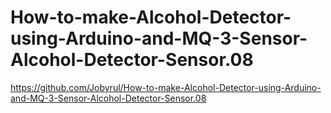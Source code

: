 # How-to-make-Alcohol-Detector-using-Arduino-and-MQ-3-Sensor-Alcohol-Detector-Sensor.08
https://github.com/Jobyrul/How-to-make-Alcohol-Detector-using-Arduino-and-MQ-3-Sensor-Alcohol-Detector-Sensor.08
